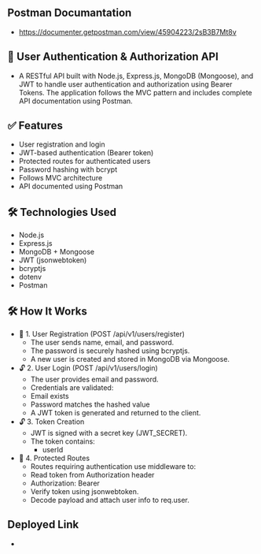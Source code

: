 ## Postman Documantation
- https://documenter.getpostman.com/view/45904223/2sB3B7Mt8v

## 🔐 User Authentication & Authorization API
- A RESTful API built with Node.js, Express.js, MongoDB (Mongoose), and JWT to handle user authentication and authorization using Bearer Tokens. The application follows the MVC pattern and includes complete API documentation using Postman.

## ✅ Features
- User registration and login
- JWT-based authentication (Bearer token)
- Protected routes for authenticated users
- Password hashing with bcrypt
- Follows MVC architecture
- API documented using Postman

## 🛠️ Technologies Used
- Node.js
- Express.js
- MongoDB + Mongoose
- JWT (jsonwebtoken)
- bcryptjs
- dotenv
- Postman

## 🛠️ How It Works
- 🔐 1. User Registration (POST /api/v1/users/register)
    - The user sends name, email, and password.
    - The password is securely hashed using bcryptjs.
    - A new user is created and stored in MongoDB via Mongoose.
- 🔓 2. User Login (POST /api/v1/users/login)
    - The user provides email and password.
    - Credentials are validated:
    - Email exists
    - Password matches the hashed value
    - A JWT token is generated and returned to the client.
- 🔓 3. Token Creation
    - JWT is signed with a secret key (JWT_SECRET).
    - The token contains:
        - userId
- 🔐 4. Protected Routes
    - Routes requiring authentication use middleware to:
    - Read token from Authorization header
    - Authorization: Bearer <token>
    - Verify token using jsonwebtoken.
    - Decode payload and attach user info to req.user.

## Deployed Link
- 